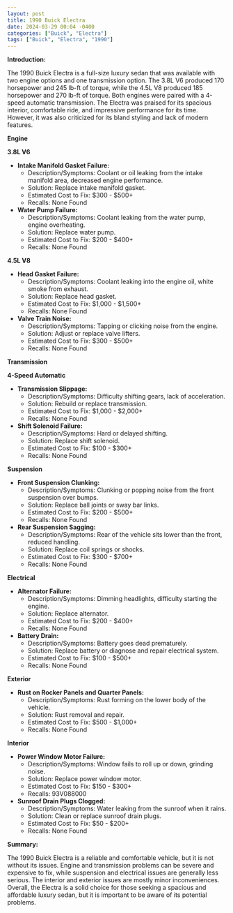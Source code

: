 ```yaml
---
layout: post
title: 1990 Buick Electra
date: 2024-03-29 00:04 -0400
categories: ["Buick", "Electra"]
tags: ["Buick", "Electra", "1990"]
---
```

**Introduction:**

The 1990 Buick Electra is a full-size luxury sedan that was available with two engine options and one transmission option. The 3.8L V6 produced 170 horsepower and 245 lb-ft of torque, while the 4.5L V8 produced 185 horsepower and 270 lb-ft of torque. Both engines were paired with a 4-speed automatic transmission. The Electra was praised for its spacious interior, comfortable ride, and impressive performance for its time. However, it was also criticized for its bland styling and lack of modern features.

**Engine**

**3.8L V6**

* **Intake Manifold Gasket Failure:**
    * Description/Symptoms: Coolant or oil leaking from the intake manifold area, decreased engine performance.
    * Solution: Replace intake manifold gasket.
    * Estimated Cost to Fix: $300 - $500+
    * Recalls: None Found
* **Water Pump Failure:**
    * Description/Symptoms: Coolant leaking from the water pump, engine overheating.
    * Solution: Replace water pump.
    * Estimated Cost to Fix: $200 - $400+
    * Recalls: None Found

**4.5L V8**

* **Head Gasket Failure:**
    * Description/Symptoms: Coolant leaking into the engine oil, white smoke from exhaust.
    * Solution: Replace head gasket.
    * Estimated Cost to Fix: $1,000 - $1,500+
    * Recalls: None Found
* **Valve Train Noise:**
    * Description/Symptoms: Tapping or clicking noise from the engine.
    * Solution: Adjust or replace valve lifters.
    * Estimated Cost to Fix: $300 - $500+
    * Recalls: None Found

**Transmission**

**4-Speed Automatic**

* **Transmission Slippage:**
    * Description/Symptoms: Difficulty shifting gears, lack of acceleration.
    * Solution: Rebuild or replace transmission.
    * Estimated Cost to Fix: $1,000 - $2,000+
    * Recalls: None Found
* **Shift Solenoid Failure:**
    * Description/Symptoms: Hard or delayed shifting.
    * Solution: Replace shift solenoid.
    * Estimated Cost to Fix: $100 - $300+
    * Recalls: None Found

**Suspension**

* **Front Suspension Clunking:**
    * Description/Symptoms: Clunking or popping noise from the front suspension over bumps.
    * Solution: Replace ball joints or sway bar links.
    * Estimated Cost to Fix: $200 - $500+
    * Recalls: None Found
* **Rear Suspension Sagging:**
    * Description/Symptoms: Rear of the vehicle sits lower than the front, reduced handling.
    * Solution: Replace coil springs or shocks.
    * Estimated Cost to Fix: $300 - $700+
    * Recalls: None Found

**Electrical**

* **Alternator Failure:**
    * Description/Symptoms: Dimming headlights, difficulty starting the engine.
    * Solution: Replace alternator.
    * Estimated Cost to Fix: $200 - $400+
    * Recalls: None Found
* **Battery Drain:**
    * Description/Symptoms: Battery goes dead prematurely.
    * Solution: Replace battery or diagnose and repair electrical system.
    * Estimated Cost to Fix: $100 - $500+
    * Recalls: None Found

**Exterior**

* **Rust on Rocker Panels and Quarter Panels:**
    * Description/Symptoms: Rust forming on the lower body of the vehicle.
    * Solution: Rust removal and repair.
    * Estimated Cost to Fix: $500 - $1,000+
    * Recalls: None Found

**Interior**

* **Power Window Motor Failure:**
    * Description/Symptoms: Window fails to roll up or down, grinding noise.
    * Solution: Replace power window motor.
    * Estimated Cost to Fix: $150 - $300+
    * Recalls: 93V088000
* **Sunroof Drain Plugs Clogged:**
    * Description/Symptoms: Water leaking from the sunroof when it rains.
    * Solution: Clean or replace sunroof drain plugs.
    * Estimated Cost to Fix: $50 - $200+
    * Recalls: None Found

**Summary:**

The 1990 Buick Electra is a reliable and comfortable vehicle, but it is not without its issues. Engine and transmission problems can be severe and expensive to fix, while suspension and electrical issues are generally less serious. The interior and exterior issues are mostly minor inconveniences. Overall, the Electra is a solid choice for those seeking a spacious and affordable luxury sedan, but it is important to be aware of its potential problems.
